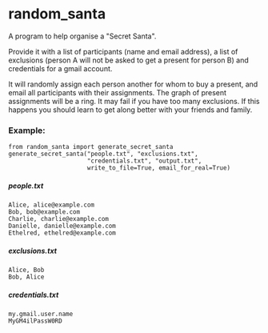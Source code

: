 # random_santa
A program to help organise a "Secret Santa".

Provide it with a list of participants (name and email address), a list of
exclusions (person A will not be asked to get a present for person B) and
credentials for a gmail account.

It will randomly assign each person another for whom to buy a present, and
email all participants with their assignments. The graph of present
assignments will be a ring. It may fail if you have too many exclusions. If
this happens you should learn to get along better with your friends and
family.

### Example:
```
from random_santa import generate_secret_santa
generate_secret_santa("people.txt", "exclusions.txt",
                      "credentials.txt", "output.txt",
                      write_to_file=True, email_for_real=True)
```

##### people.txt
```
Alice, alice@example.com
Bob, bob@example.com
Charlie, charlie@example.com
Danielle, danielle@example.com
Ethelred, ethelred@example.com
```

##### exclusions.txt
```
Alice, Bob
Bob, Alice
```

##### credentials.txt
```
my.gmail.user.name
MyGM4ilPassW0RD
```

